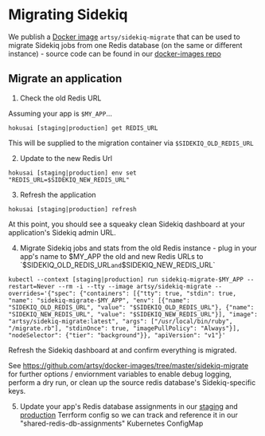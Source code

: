# Migrating Sidekiq

We publish a [Docker image](https://hub.docker.com/r/artsy/sidekiq-migrate) `artsy/sidekiq-migrate` that can be used to migrate Sidekiq jobs from one Redis database (on the same or different instance) - source code can be found in our [docker-images repo](https://github.com/artsy/docker-images/tree/master/sidekiq-migrate)

## Migrate an application

1) Check the old Redis URL

Assuming your app is `$MY_APP`...

```
hokusai [staging|production] get REDIS_URL
```

This will be supplied to the migration container via `$SIDEKIQ_OLD_REDIS_URL`

2) Update to the new Redis Url

```
hokusai [staging|production] env set "REDIS_URL=$SIDEKIQ_NEW_REDIS_URL"
```

3) Refresh the application

```
hokusai [staging|production] refresh
```

At this point, you should see a squeaky clean Sidekiq dashboard at your application's Sidekiq admin URL.

4) Migrate Sidekiq jobs and stats from the old Redis instance - plug in your app's name to $MY_APP the old and new Redis URLs to `$SIDEKIQ_OLD_REDIS_URL` and `$SIDEKIQ_NEW_REDIS_URL`

```
kubectl --context [staging|production] run sidekiq-migrate-$MY_APP --restart=Never --rm -i --tty --image artsy/sidekiq-migrate --overrides='{"spec": {"containers": [{"tty": true, "stdin": true, "name": "sidekiq-migrate-$MY_APP", "env": [{"name": "SIDEKIQ_OLD_REDIS_URL", "value": "$SIDEKIQ_OLD_REDIS_URL"}, {"name": "SIDEKIQ_NEW_REDIS_URL", "value": "$SIDEKIQ_NEW_REDIS_URL"}], "image": "artsy/sidekiq-migrate:latest", "args": ["/usr/local/bin/ruby", "/migrate.rb"], "stdinOnce": true, "imagePullPolicy": "Always"}], "nodeSelector": {"tier": "background"}}, "apiVersion": "v1"}'
```

Refresh the Sidekiq dashboard at and confirm everything is migrated.

See https://github.com/artsy/docker-images/tree/master/sidekiq-migrate for further options / enviornment variables to enable debug logging, perform a dry run, or clean up the source redis database's Sidekiq-specific keys.


5) Update your app's Redis database assignments in our [staging](https://github.com/artsy/infrastructure/blob/master/terraform/staging/redis-database-assignments.tf) and [production](https://github.com/artsy/infrastructure/blob/master/terraform/production/redis-database-assignments.tf) Terrform config so we can track and reference it in our "shared-redis-db-assignments" Kubernetes ConfigMap
